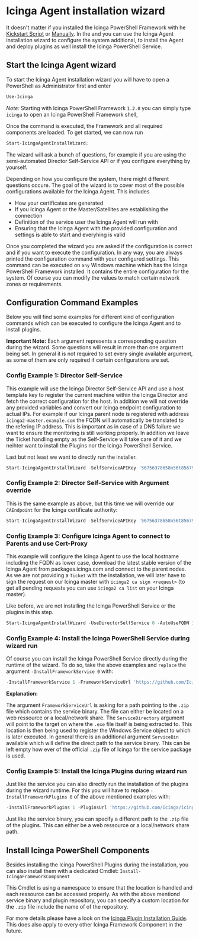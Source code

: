 # Icinga Agent installation wizard

It doesn't matter if you installed the Icinga PowerShell Framework with he [Kickstart Script](01-Kickstart-Script.md) or [Manually](02-Manual-Installation.md). In the and you can use the Icinga Agent installation wizard to configure the system additional, to install the Agent and deploy plugins as well install the Icinga PowerShell Service.

## Start the Icinga Agent wizard

To start the Icinga Agent installation wizard you will have to open a PowerShell as Administrator first and enter

```powershell
Use-Icinga
```

*Note:* Starting with Icinga PowerShell Framework `1.2.0` you can simply type `icinga` to open an Icinga PowerShell Framework shell,

Once the command is executed, the Framework and all required components are loaded. To get started, we can now run

```powershell
Start-IcingaAgentInstallWizard;
```

The wizard will ask a bunch of questions, for example if you are using the semi-automated Director Self-Service API or if you configure everything by yourself.

Depending on how you configure the system, there might different questions occure. The goal of the wizard is to cover most of the possible configurations available for the Icinga Agent. This includes

* How your certificates are generated
* If you Icinga Agent or the Master/Satellites are establishing the connection
* Definition of the service user the Icinga Agent will run with
* Ensuring that the Icinga Agent with the provided configuration and settings is able to start and everyhing is valid

Once you completed the wizard you are asked if the configuration is correct and if you want to execute the configuration. In any way, you are always printed the configuration command with your configured settings. 
This command can be executed on `any` Windows machine which has the Icinga PowerShell Framework installed. It contains the entire configuration for the system. Of course you can modify the values to match certain network zones or requirements.

## Configuration Command Examples

Below you will find some examples for different kind of configuration commands which can be executed to configure the Icinga Agent and to install plugins.

**Important Note:** Each argument represents a corresponding question during the wizard. Some questions will result in more than one argument being set. In general it is not required to set every single available argument, as some of them are only required if certain configurations are set.

### Config Example 1: Director Self-Service

This example will use the Icinga Director Self-Service API and use a host template key to register the current machine within the Icinga Director and fetch the correct configuration for the host. In addition we will not override any provided variables and convert our Icinga endpoint configuration to actual IPs. For example if our Icinga parent node is registered with address `icinga2-master.example.com` the FQDN will automatically be translated to the refering IP address. This is important as in case of a DNS failure we want to ensure the monitoring is still working properly. In addition we leave the Ticket handling empty as the Self-Service will take care of it and we neihter want to install the Plugins nor the Icinga PowerShell Service.

Last but not least we want to directly run the installer.

```powershell
Start-IcingaAgentInstallWizard -SelfServiceAPIKey '56756378658n56t85679765n97649m7649m76' -UseDirectorSelfService 1 -DirectorUrl 'https://example.com/icingaweb2/director/' -OverrideDirectorVars 0 -ConvertEndpointIPConfig 1 -Ticket '' -EmptyTicket 1 -InstallFrameworkPlugins 0 -InstallFrameworkService 0 -RunInstaller;
```

### Config Example 2: Director Self-Service with Argument override

This is the same example as above, but this time we will override our `CAEndpoint` for the Icinga certificate authority:

```powershell
Start-IcingaAgentInstallWizard -SelfServiceAPIKey '56756378658n56t85679765n97649m7649m76' -UseDirectorSelfService 1 -DirectorUrl 'https://example.com/icingaweb2/director/' -OverrideDirectorVars 0 -ConvertEndpointIPConfig 1 -Ticket '' -EmptyTicket 1 -InstallFrameworkPlugins 0 -InstallFrameworkService 0 -CAEndpoint 'icinga2-ca.example.com' -RunInstaller;
```

### Config Example 3: Configure Icinga Agent to connect to Parents and use Cert-Proxy

This example will configure the Icinga Agent to use the local hostname including the FQDN as lower case, download the latest stable version of the Icinga Agent from packages.icinga.com and connect to the parent nodes. As we are not providing a `Ticket` with the installation, we will later have to sign the request on our Icinga master with `icinga2 ca sign <request>` (to get all pending requests you can use `icinga2 ca list` on your Icinga master).

Like before, we are not installing the Icinga PowerShell Service or the plugins in this step.

```powershell
Start-IcingaAgentInstallWizard -UseDirectorSelfService 0 -AutoUseFQDN 1 -AutoUseHostname 0 -LowerCase 1 -UpperCase 0 -AllowVersionChanges 1 -UpdateAgent 1 -AgentVersion 'release' -PackageSource 'https://packages.icinga.com/windows/' -Endpoints icinga2a,icinga2b -CAPort 5665 -AcceptConnections 0 -AddFirewallRule 0 -ConvertEndpointIPConfig 1 -EndpointConnections 192.168.0.1,192.168.0.2 -ParentZone master -AddDirectorGlobal 1 -AddGlobalTemplates 1 -GlobalZones @() -CAEndpoint 192.168.0.1 -Ticket '' -EmptyTicket 1 -ServiceUser 'NT Authority\NetworkService' -InstallFrameworkPlugins 0 -InstallFrameworkService 0 -RunInstaller;
```

### Config Example 4: Install the Icinga PowerShell Service during wizard run

Of course you can install the Icinga PowerShell Service directly during the runtime of the wizard. To do so, take the above examples and `replace` the argument `-InstallFrameworkService 0` with:

```powershell
-InstallFrameworkService 1 -FrameworkServiceUrl 'https://github.com/Icinga/icinga-powershell-service/releases/download/v1.1.0/icinga-service-v1.1.0.zip' -ServiceDirectory 'C:\Program Files\icinga-framework-service\'
```

**Explanation:**

The argument `FrameworkServiceUrl` is asking for a path pointing to the `.zip` file which contains the service binary. The file can either be located on a web ressource or a local/network share. The `ServiceDirectory` argument will point to the target on where the `.exe` file itself is being extracted to. This location is then being used to register the Windows Service object to which is later executed. In general there is an additional argument `ServiceBin` available which will define the direct path to the service binary. This can be left empty how ever of the official `.zip` file of Icinga for the service package is used.

### Config Example 5: Install the Icinga Plugins during wizard run

Just like the service you can also directly run the installation of the plugins during the wizard runtime. For this you will have to replace `-InstallFrameworkPlugins 0` of the above mentioned examples with:

```powershell
-InstallFrameworkPlugins 1 -PluginsUrl 'https://github.com/Icinga/icinga-powershell-plugins/archive/master.zip'
```

Just like the service binary, you can specify a different path to the `.zip` file of the plugins. This can either be a web ressource or a local/network share path.

## Install Icinga PowerShell Components

Besides installing the Icinga PowerShell Plugins during the installation, you can also install them with a dedicated Cmdlet: `Install-IcingaFrameworkComponent`

This Cmdlet is using a namespace to ensure that the location is handled and each ressource can be accessed properly. As with the above mentiond service binary and plugin repository, you can specify a custom location for the `.zip` file include the name of of the repository.

For more details please have a look on the [Icinga Plugin Installation Guide](https://icinga.com/docs/windows/latest/plugins/doc/02-Installation/). This does also apply to every other Icinga Framework Component in the future.
